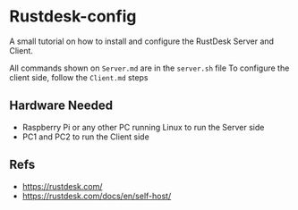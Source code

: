 # Rustdesk-config
A small tutorial on how to install and configure the RustDesk Server and Client.

All commands shown on `Server.md` are in the `server.sh` file
To configure the client side, follow the `Client.md` steps

## Hardware Needed
- Raspberry Pi or any other PC running Linux to run the Server side
- PC1 and PC2 to run the Client side


## Refs
- https://rustdesk.com/
- https://rustdesk.com/docs/en/self-host/
